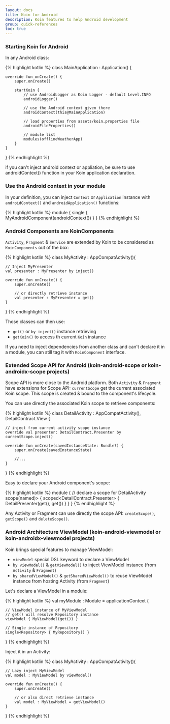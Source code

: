 ```yaml
---
layout: docs
title: Koin for Android
description: Koin features to help Android development 
group: quick-references
toc: true
---
```


### Starting Koin for Android

In any Android class:

{% highlight kotlin %}
class MainApplication : Application() {

    override fun onCreate() {
        super.onCreate()

        startKoin {
            // use AndroidLogger as Koin Logger - default Level.INFO
            androidLogger()

            // use the Android context given there
            androidContext(this@MainApplication)

            // load properties from assets/koin.properties file
            androidFileProperties()

            // module list
            modules(offlineWeatherApp)
        }
    }
}
{% endhighlight %}

<div class="alert alert-primary" role="alert">
    if you can't inject android context or appliation, be sure to use androidContext() function in your Koin application declaration.
</div>

### Use the Android context in your module

In your definition, you can inject `Context` or `Application` instance with `androidContext()` and `androidApplication()` functions:

{% highlight kotlin %}
module {
    single { MyAndroidComponent(androidContext()) }
}
{% endhighlight %}

### Android Components are KoinComponents

`Activity`, `Fragment` & `Service` are extended by Koin to be considered as `KoinComponents` out of the box:

{% highlight kotlin %}
class MyActivity : AppCompatActivity(){

    // Inject MyPresenter
    val presenter : MyPresenter by inject()

    override fun onCreate() {
        super.onCreate()

        // or directly retrieve instance
        val presenter : MyPresenter = get()
    }
}
{% endhighlight %}

Those classes can then use:

* `get()` or `by inject()` instance retrieving
* `getKoin()` to access th current `Koin` instance

If you need to inject dependencies from another class and can't declare it in a module, you can still tag it with `KoinComponent` interface.

### Extended Scope API for Android (koin-android-scope or koin-androidx-scope projects)

Scope API is more close to the Android platform. Both `Activity` & `Fragment` have extensions for Scope API: `currentScope` get the current associated Koin scope. This scope is created & bound to the component's lifecycle.

You can use directly the associated Koin scope to retrieve components:

{% highlight kotlin %}
class DetailActivity : AppCompatActivity(), DetailContract.View {

    // inject from current activity scope instance
    override val presenter: DetailContract.Presenter by currentScope.inject()

    override fun onCreate(savedInstanceState: Bundle?) {
        super.onCreate(savedInstanceState)
        
        //...
    }
}
{% endhighlight %}

Easy to declare your Android component's scope:

{% highlight kotlin %}
module {
    // declare a scope for DetailActivity
    scope(named<DetailActivity>)> {
        scoped<DetailContract.Presenter> { DetailPresenter(get(), get()) }
    }
}
{% endhighlight %}

Any Activity or Fragment can use directly the scope API: `createScope()`, `getScope()` and `deleteScope()`.

### Android Architecture ViewModel (koin-android-viewmodel or koin-androidx-viewmodel projects)

Koin brings special features to manage ViewModel:

* `viewModel` special DSL keyword to declare a ViewModel
* `by viewModel()` & `getViewModel()` to inject ViewModel instance (from `Activity` & `Fragment`)
* `by sharedViewModel()` & `getSharedViewModel()` to reuse ViewModel instance from hosting Activity (from `Fragment`)

Let's declare a ViewModel in a module:

{% highlight kotlin %}
val myModule : Module = applicationContext {
    
    // ViewModel instance of MyViewModel
    // get() will resolve Repository instance
    viewModel { MyViewModel(get()) }

    // Single instance of Repository
    single<Repository> { MyRepository() }
}
{% endhighlight %}

Inject it in an Activity:

{% highlight kotlin %}
class MyActivity : AppCompatActivity(){

    // Lazy inject MyViewModel
    val model : MyViewModel by viewModel()

    override fun onCreate() {
        super.onCreate()

        // or also direct retrieve instance
        val model : MyViewModel = getViewModel()
    }
}
{% endhighlight %}

